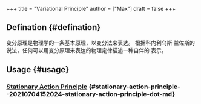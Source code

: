 +++
title = "Variational Principle"
author = ["Max"]
draft = false
+++

## Defination {#defination}

变分原理是物理学的一条基本原理，以变分法来表达。
根据科内利乌斯·兰佐斯的说法，任何可以用变分原理来表达的物理定律描述一种自伴的
表示。


## Usage {#usage}


### [Stationary Action Principle](20210704152024-stationary_action_principle.md) {#stationary-action-principle--20210704152024-stationary-action-principle-dot-md}
